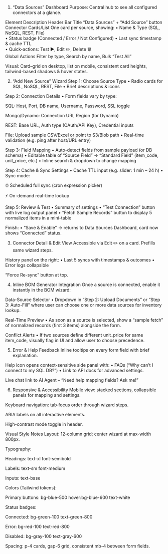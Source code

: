 1. “Data Sources” Dashboard
Purpose: Central hub to see all configured connectors at a glance.

Element	Description
Header Bar	Title “Data Sources” + “Add Source” button
Connector Cards/List	One card per source, showing:
• Name & Type (SQL, NoSQL, REST, File)	
• Status badge (Connected / Error / Not Configured)	
• Last sync timestamp & cache TTL	
• Quick-actions: Test ▶️, Edit ✏️, Delete 🗑️	
Global Actions	Filter by type, Search by name, Bulk “Test All”

Visual: Card–grid on desktop, list on mobile, consistent card heights, tailwind-based shadows & hover states.

2. “Add New Source” Wizard
Step 1: Choose Source Type
• Radio cards for SQL, NoSQL, REST, File
• Brief descriptions & icons

Step 2: Connection Details
• Form fields vary by type:

SQL: Host, Port, DB name, Username, Password, SSL toggle

Mongo/Dynamo: Connection URI, Region (for Dynamo)

REST: Base URL, Auth type (OAuth/API Key), Credential inputs

File: Upload sample CSV/Excel or point to S3/Blob path
• Real-time validation (e.g. ping after host/URL entry)

Step 3: Field Mapping
• Auto-detect fields from sample payload (or DB schema)
• Editable table of “Source Field” → “Standard Field” (item_code, unit_price, etc.)
• Inline search & dropdown to change mapping

Step 4: Cache & Sync Settings
• Cache TTL input (e.g. slider: 1 min – 24 h)
• Sync mode:

⏰ Scheduled full sync (cron expression picker)

⚡ On-demand real-time lookup

Step 5: Review & Test
• Summary of settings
• “Test Connection” button with live log output panel
• “Fetch Sample Records” button to display 5 normalized items in a mini-table

Finish:
• “Save & Enable” → returns to Data Sources Dashboard, card now shows “Connected” status.

3. Connector Detail & Edit View
Accessible via Edit ✏️ on a card. Prefills same wizard steps.

History panel on the right:
• Last 5 syncs with timestamps & outcomes
• Error logs collapsible

“Force Re-sync” button at top.

4. Inline BOM Generator Integration
Once a source is connected, enable it instantly in the BOM wizard:

Data-Source Selector
• Dropdown in “Step 2: Upload Documents” or “Step 3: Auto-Fill” where user can choose one or more data sources for inventory lookup.

Real-Time Preview
• As soon as a source is selected, show a “sample fetch” of normalized records (first 3 items) alongside the form.

Conflict Alerts
• If two sources define different unit_price for same item_code, visually flag in UI and allow user to choose precedence.

5. Error & Help Feedback
Inline tooltips on every form field with brief explanation.

Help icon opens context-sensitive side panel with:
• FAQs (“Why can’t I connect to my SQL DB?”)
• Link to API docs for advanced settings.

Live chat link to AI Agent – “Need help mapping fields? Ask me!”

6. Responsive & Accessibility
Mobile view: stacked sections, collapsible panels for mapping and settings.

Keyboard navigation: tab‐focus order through wizard steps.

ARIA labels on all interactive elements.

High-contrast mode toggle in header.

Visual Style Notes
Layout: 12-column grid; center wizard at max-width 800px.

Typography:

Headings: text-xl font-semibold

Labels: text-sm font-medium

Inputs: text-base

Colors (Tailwind tokens):

Primary buttons: bg-blue-500 hover:bg-blue-600 text-white

Status badges:

Connected: bg-green-100 text-green-800

Error: bg-red-100 text-red-800

Disabled: bg-gray-100 text-gray-600

Spacing: p-4 cards, gap-6 grid, consistent mb-4 between form fields.